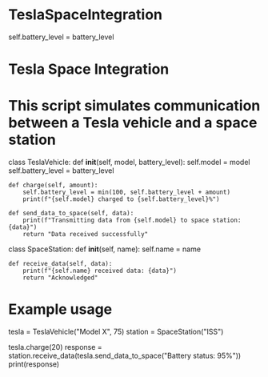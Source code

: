 # TeslaSpaceIntegration
 self.battery_level = battery_level
# Tesla Space Integration
# This script simulates communication between a Tesla vehicle and a space station

class TeslaVehicle:
    def __init__(self, model, battery_level):
        self.model = model
        self.battery_level = battery_level

    def charge(self, amount):
        self.battery_level = min(100, self.battery_level + amount)
        print(f"{self.model} charged to {self.battery_level}%")

    def send_data_to_space(self, data):
        print(f"Transmitting data from {self.model} to space station: {data}")
        return "Data received successfully"

class SpaceStation:
    def __init__(self, name):
        self.name = name

    def receive_data(self, data):
        print(f"{self.name} received data: {data}")
        return "Acknowledged"

# Example usage
tesla = TeslaVehicle("Model X", 75)
station = SpaceStation("ISS")

tesla.charge(20)
response = station.receive_data(tesla.send_data_to_space("Battery status: 95%"))
print(response)
